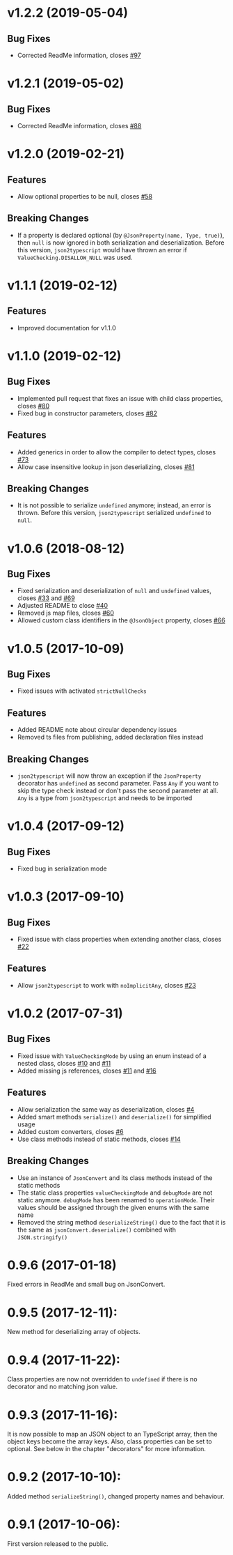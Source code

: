 # v1.2.2 (2019-05-04)

## Bug Fixes

* Corrected ReadMe information, closes [#97](https://github.com/dhlab-basel/json2typescript/issues/97)

# v1.2.1 (2019-05-02)

## Bug Fixes

* Corrected ReadMe information, closes [#88](https://github.com/dhlab-basel/json2typescript/issues/88)

# v1.2.0 (2019-02-21)

## Features

* Allow optional properties to be null, closes [#58](https://github.com/dhlab-basel/json2typescript/issues/58)

## Breaking Changes

* If a property is declared optional (by `@JsonProperty(name, Type, true)`), then `null` is now ignored in both serialization and deserialization. 
Before this version, `json2typescript` would have thrown an error if `ValueChecking.DISALLOW_NULL` was used.

# v1.1.1 (2019-02-12)

## Features

* Improved documentation for v1.1.0

# v1.1.0 (2019-02-12)

## Bug Fixes

* Implemented pull request that fixes an issue with child class properties, closes [#80](https://github.com/dhlab-basel/json2typescript/pull/80)
* Fixed bug in constructor parameters, closes [#82](https://github.com/dhlab-basel/json2typescript/issues/82)

## Features

* Added generics in order to allow the compiler to detect types, closes [#73](https://github.com/dhlab-basel/json2typescript/issues/73)
* Allow case insensitive lookup in json deserializing, closes [#81](https://github.com/dhlab-basel/json2typescript/issues/81)

## Breaking Changes

* It is not possible to serialize `undefined` anymore; instead, an error is thrown. Before this version, `json2typescript` serialized `undefined` to `null`.

# v1.0.6 (2018-08-12)

## Bug Fixes

* Fixed serialization and deserialization of `null` and `undefined` values, closes [#33](https://github.com/dhlab-basel/json2typescript/issues/33) and [#69](https://github.com/dhlab-basel/json2typescript/issues/69)
* Adjusted README to close [#40](https://github.com/dhlab-basel/json2typescript/issues/40)
* Removed js map files, closes [#60](https://github.com/dhlab-basel/json2typescript/issues/60)
* Allowed custom class identifiers in the `@JsonObject` property, closes [#66](https://github.com/dhlab-basel/json2typescript/issues/66)

# v1.0.5 (2017-10-09)

## Bug Fixes

* Fixed issues with activated `strictNullChecks`

## Features

* Added README note about circular dependency issues
* Removed ts files from publishing, added declaration files instead

## Breaking Changes

* `json2typescript` will now throw an exception if the `JsonProperty` decorator has `undefined` as second parameter. Pass `Any` if you want to skip the type check instead or don't pass the second parameter at all. `Any` is a type from `json2typescript` and needs to be imported

# v1.0.4 (2017-09-12)

## Bug Fixes

* Fixed bug in serialization mode

# v1.0.3 (2017-09-10)

## Bug Fixes

* Fixed issue with class properties when extending another class, closes [#22](https://github.com/dhlab-basel/json2typescript/issues/22)

## Features

* Allow `json2typescript` to work with `noImplicitAny`, closes [#23](https://github.com/dhlab-basel/json2typescript/issues/23)

# v1.0.2 (2017-07-31)

## Bug Fixes

* Fixed issue with `ValueCheckingMode` by using an enum instead of a nested class, closes [#10](https://github.com/dhlab-basel/json2typescript/issues/10) and [#11](https://github.com/dhlab-basel/json2typescript/issues/11) 
* Added missing js references, closes [#11](https://github.com/dhlab-basel/json2typescript/issues/11) and [#16](https://github.com/dhlab-basel/json2typescript/issues/16)

## Features

* Allow serialization the same way as deserialization, closes [#4](https://github.com/dhlab-basel/json2typescript/issues/4)
* Added smart methods `serialize()` and `deserialize()` for simplified usage
* Added custom converters, closes [#6](https://github.com/dhlab-basel/json2typescript/issues/6)
* Use class methods instead of static methods, closes [#14](https://github.com/dhlab-basel/json2typescript/issues/14)

## Breaking Changes

* Use an instance of `JsonConvert` and its class methods instead of the static methods
* The static class properties `valueCheckingMode` and `debugMode` are not static anymore. `debugMode` has been renamed to `operationMode`. Their values should be assigned through the given enums with the same name
* Removed the string method `deserializeString()` due to the fact that it is the same as `jsonConvert.deserialize()` combined with `JSON.stringify()`

# 0.9.6  (2017-01-18) 
Fixed errors in ReadMe and small bug on JsonConvert.

# 0.9.5  (2017-12-11): 
New method for deserializing array of objects.

# 0.9.4  (2017-11-22): 
Class properties are now not overridden to `undefined` if there is no decorator and no matching json value.

# 0.9.3  (2017-11-16): 
It is now possible to map an JSON object to an TypeScript array, then the object keys become the array keys. Also, class properties can be set to optional. See below in the chapter "decorators" for more information.

# 0.9.2  (2017-10-10): 
Added method `serializeString()`, changed property names and behaviour.

# 0.9.1 (2017-10-06): 
First version released to the public.
